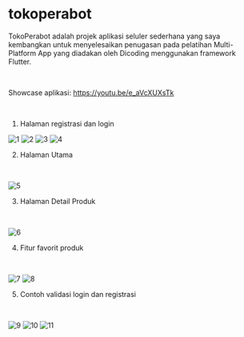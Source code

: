 # tokoperabot

TokoPerabot adalah projek aplikasi seluler sederhana yang saya kembangkan untuk menyelesaikan penugasan pada pelatihan Multi-Platform App yang diadakan oleh Dicoding menggunakan framework Flutter.

<br>

Showcase aplikasi:
https://youtu.be/e_aVcXUXsTk

<br>

1. Halaman registrasi dan login

![1](https://user-images.githubusercontent.com/94217153/193464856-c6958e78-773b-409e-9bab-4e095247a3b3.png) 
![2](https://user-images.githubusercontent.com/94217153/193464862-d43e0671-7623-433b-bb3c-185175ea8a94.png)
![3](https://user-images.githubusercontent.com/94217153/193464981-8bd7474a-f46f-4378-9b3b-b3bdd5a61cb6.png)
![4](https://user-images.githubusercontent.com/94217153/193464988-216104bf-a44f-43d8-934c-fbdf1948e192.png)

2. Halaman Utama
<br>

![5](https://user-images.githubusercontent.com/94217153/193465032-4045694c-c215-4493-b7ed-0e5227e68b93.png)

3. Halaman Detail Produk
<br>

![6](https://user-images.githubusercontent.com/94217153/193465078-ece4b261-fd8d-4b85-8a25-3063f5d29e30.png)

4. Fitur favorit produk
<br>

![7](https://user-images.githubusercontent.com/94217153/193465122-77a19494-0ade-494e-b2ca-a0b552a9dd27.png)
![8](https://user-images.githubusercontent.com/94217153/193465157-9af1d0b8-229a-4fee-b534-654e5d18e323.png)

5. Contoh validasi login dan registrasi
<br>

![9](https://user-images.githubusercontent.com/94217153/193465207-ca2c0285-1556-4841-a9df-5a32f32305d1.png)
![10](https://user-images.githubusercontent.com/94217153/193465209-e5056d40-cabb-4870-b798-76b9e3f45faf.png)
![11](https://user-images.githubusercontent.com/94217153/193465222-4eb3a559-981a-4422-bfb6-0ea3dfbb52a3.png)
